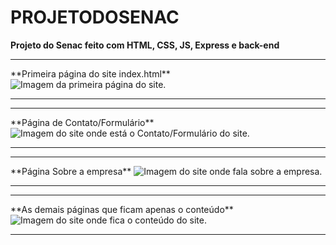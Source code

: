 # PROJETODOSENAC
**Projeto do Senac feito com HTML, CSS, JS, Express e back-end**

<hr>
**Primeira página do site index.html**
<img src="https://i.pinimg.com/originals/9e/c9/0c/9ec90caa17d84442188108122ec51b6e.png" alt="Imagem da primeira página do site.">
<hr>

<hr>
**Página de Contato/Formulário**
<img src="https://i.pinimg.com/originals/a4/43/0f/a4430fd8d636cdb1458301bee5fe5ec2.png" alt="Imagem do site onde está o Contato/Formulário do site.">
<hr>

<hr>
**Página Sobre a empresa**
<img src="https://i.pinimg.com/originals/27/2d/cd/272dcdff1508fedb8d59bcba6255d955.png" alt="Imagem do site onde fala sobre a empresa.">
<hr>

<hr>
**As demais páginas que ficam apenas o conteúdo**
<img src="https://i.pinimg.com/originals/b4/ab/8c/b4ab8cdfaf13058c4896b3fac6b05703.png" alt="Imagem do site onde fica o conteúdo do site.">
<hr>

